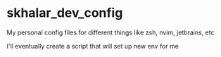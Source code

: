 # skhalar_dev_config
My personal config files for different things like zsh, nvim, jetbrains, etc

I'll eventually create a script that will set up new env for me
